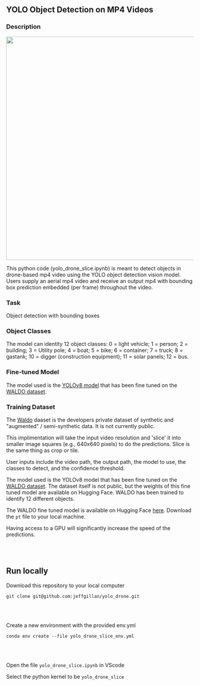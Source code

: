 ## YOLO Object Detection on MP4 Videos
### Description
<img src="/hiker_identify.gif" width=600>

This python code (yolo_drone_slice.ipynb) is meant to detect objects in drone-based mp4 video using the YOLO object detection vision model. Users supply an aerial mp4 video and receive an output mp4 with bounding box prediction embedded (per frame) throughout the video. 

### Task
Object detection with bounding boxes

### Object Classes
The model can identity 12 object classes: 0 = light vehicle; 1 = person; 2 = building; 3 = Utility pole; 4 = boat; 5 = bike; 6 = container; 7 = truck; 8 = gastank; 10 = digger (construction equipment); 11 = solar panels; 12 = bus.

### Fine-tuned Model 
The model used is the [YOLOv8 model](https://yolov8.com/) that has been fine tuned on the [WALDO dataset](https://huggingface.co/StephanST/WALDO30). 


### Training Dataset
The [Waldo](https://huggingface.co/StephanST/WALDO30) daaset is the developers private dataset of synthetic and "augmented" / semi-synthetic data. It is not currently public.

This implimentation will take the input video resolution and 'slice' it into smaller image squares (e.g., 640x640 pixels) to do the predictions. Slice is the same thing as crop or tile. 

User inputs include the video path, the output path, the model to use, the classes to detect, and the confidence threshold.

The model used is the YOLOv8 model that has been fine tuned on the [WALDO dataset](https://huggingface.co/StephanST/WALDO30). The dataset itself is not public, but the weights of this fine tuned model are available on Hugging Face. WALDO has been trained to identify 12 different objects.  

The WALDO fine tuned model is available on Hugging Face [here](https://huggingface.co/StephanST/WALDO30/resolve/main/WALDO30_yolov8m_640x640.pt?download=true). Download the `pt` file to your local machine. 

Having access to a GPU will significantly increase the speed of the predictions.

<br>
<br>

## Run locally

Download this repository to your local computer

`git clone git@github.com:jeffgillan/yolo_drone.git`

<br>
<br>

Create a new environment with the provided env.yml

`conda env create --file yolo_drone_slice_env.yml`


<br>
<br>

Open the file `yolo_drone_slice.ipynb` in VScode 

Select the python kernel to be `yolo_drone_slice`

